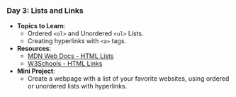 ### **Day 3: Lists and Links**

- **Topics to Learn**:
  - Ordered `<ol>` and Unordered `<ul>` Lists.
  - Creating hyperlinks with `<a>` tags.
- **Resources**:
  - [MDN Web Docs - HTML Lists](https://developer.mozilla.org/en-US/docs/Web/HTML/Element/ul)
  - [W3Schools - HTML Links](https://www.w3schools.com/html/html_links.asp)
- **Mini Project**:
  - Create a webpage with a list of your favorite websites, using ordered or unordered lists with hyperlinks.

